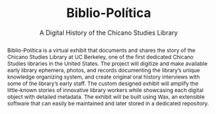 ---
pid: biblio-politica
done: true
title: Biblio-Política
subtitle: A Digital History of the Chicano Studies Library
category: DH Seed Grant Recipient
cohort_year: '2023'
abstract: Biblio-Política is a virtual exhibit that documents and shares the story
  of the Chicano Studies Library at UC Berkeley, one of the first dedicated Chicano
  Studies libraries in the United States. The project will digitize and make available
  early library ephemera, photos, and records documenting the library’s unique knowledge
  organizing system, and create original oral history interviews with some of the
  library’s early staff. The custom designed exhibit will amplify the little-known
  stories of innovative library workers while showcasing each digital object with
  detailed metadata. The exhibit will be built using Wax, an extensible software that
  can easily be maintained and later stored in a dedicated repository.
pis:
- belantara
- nyrop
order: '048'
layout: project
---